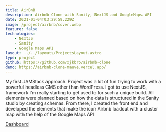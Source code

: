 ```yaml
---
title: AirBnB
description: Airbnb Clone with Sanity, NextJS and GoogleMaps API
date: 2021-01-04T03:29:59.229Z
image: /project/airbnb/cover.webp
feature: false
technologies:
    - NextJS
    - Sanity
    - Google Maps API
layout: ../../layouts/ProjectsLayout.astro
type: project
github: https://github.com/xjkbro/airbnb-clone
demo: https://airbnb-clone-mauve.vercel.app/
---
```


My first JAMStack approach. Project was a lot of fun trying to work with a powerful headless CMS other than WordPress. I got to use NextJS, framework I'm really starting to get used to for such a unique build. All elements were planned based on how the data is structured in the Sanity studio by creating schemas. From there, I created the front end and developed the elements that make the icon Airbnb loadout with a cluster map with the help of the Google Maps API

[Dashboard](https://airbnb-clone-xjkbro.sanity.studio/)
